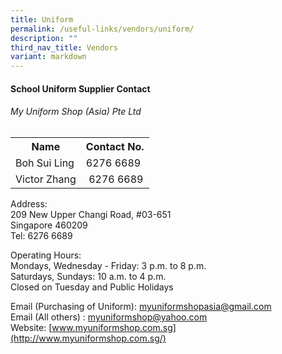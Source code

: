 ```yaml
---
title: Uniform
permalink: /useful-links/vendors/uniform/
description: ""
third_nav_title: Vendors
variant: markdown
---
```

#### School Uniform Supplier Contact
###### My Uniform Shop (Asia) Pte Ltd

<table style="width:100%">
  <tbody><tr>
    <th>Name</th>
    <th>Contact No.</th>
    
  </tr>
  <tr>
    <td>Boh Sui Ling</td>
    <td>6276 6689</td>
  </tr>
  <tr>
    <td>Victor Zhang</td>
    <td>&nbsp;6276 6689</td>
  </tr>
</tbody></table>

Address:&nbsp;  
209 New Upper Changi Road, #03-651<br>
Singapore 460209<br>
Tel: 6276 6689

Operating Hours:<br>
Mondays, Wednesday - Friday: 3 p.m. to 8 p.m.<br>
Saturdays, Sundays: 10 a.m. to 4 p.m.<br>
Closed on Tuesday and Public Holidays&nbsp;<br>

Email (Purchasing of Uniform):&nbsp;[myuniformshopasia@gmail.com](mailto:myuniformshopasia@gmail.com)<br>
Email (All others) :&nbsp;[myuniformshop@yahoo.com](mailto:myuniformshop@yahoo.com)
Website:&nbsp;[www.myuniformshop.com.sg](http://www.myuniformshop.com.sg/)